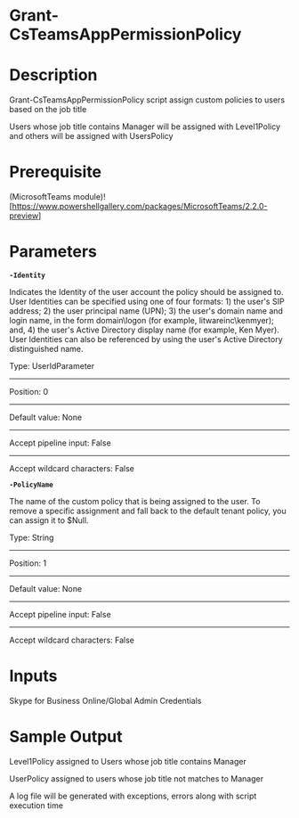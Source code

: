 # Grant-CsTeamsAppPermissionPolicy

# Description
Grant-CsTeamsAppPermissionPolicy script assign custom policies to users based on the job title

Users whose job title contains Manager will be assigned with Level1Policy and others will be assigned with UsersPolicy 
# Prerequisite
(MicrosoftTeams module)![https://www.powershellgallery.com/packages/MicrosoftTeams/2.2.0-preview]
# Parameters
**`-Identity`**

Indicates the Identity of the user account the policy should be assigned to. User Identities can be specified using one of four formats: 1) the user's SIP address; 2) the user principal name (UPN); 3) the user's domain name and login name, in the form domain\logon (for example, litwareinc\kenmyer); and, 4) the user's Active Directory display name (for example, Ken Myer). User Identities can also be referenced by using the user's Active Directory distinguished name.

Type:	UserIdParameter
* * *
Position:	0
* * *
Default value:	None
* * *
Accept pipeline input:	False
* * *
Accept wildcard characters:	False

**`-PolicyName`**

The name of the custom policy that is being assigned to the user. To remove a specific assignment and fall back to the default tenant policy, you can assign it to $Null.

Type:	String
* * *
Position:	1
* * *
Default value:	None
* * *
Accept pipeline input:	False
* * *
Accept wildcard characters:	False

# Inputs
Skype for Business Online/Global Admin Credentials

# Sample Output

Level1Policy assigned to Users whose job title contains Manager

UserPolicy assigned to users whose job title not matches to Manager
 
A log file will be generated with exceptions, errors along with script execution time 
